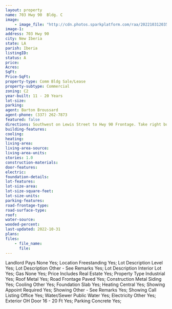```yaml
---
layout: property
name: 703 Hwy 90  Bldg. C
image:
    - image_file: "http://cdn.photos.sparkplatform.com/raa/20221031203555581881000000.jpg"
image-1:
address: 703 Hwy 90 
city: New Iberia
state: LA
parish: Iberia
listingID: 
status: A
price: 
Acres: 
SqFt: 
Price-SqFt: 
property-type: Comm Bldg Sale/Lease
property-subtype: Commercial
zoning: C2
year-built: 11 - 20 Years
lot-size: 
parking: 
agent: Barton Broussard
agent-phone: (337) 262-7873
featured: false
directions: Southwest on Lewis Street to Hwy 90 Frontage. Take right building is located in the rear on the right behind the Fastenal building.    -Estimated Insurance: $3826 annually   -NNN Lease
building-features: 
cooling: 
heating: 
living-area: 
living-area-source: 
living-area-units: 
stories: 1.0
construction-materials: 
door-features: 
electric: 
foundation-details: 
lot-features: 
lot-size-area: 
lot-size-square-feet: 
lot-size-units: 
parking-features: 
road-frontage-type: 
road-surface-type: 
roof: 
water-source: 
wooded-percent: 
last-updated: 2022-10-31
plans: 
files:
    - file_name:
      file:
---
```

Landlord Pays	None	Yes;
Location	Freestanding	Yes;
Lot Description	Level	Yes;
Lot Description	Other - See Remarks	Yes;
Lot Description	Interior Lot	Yes;
Gas	None	Yes;
Price Includes	Real Estate	Yes;
Property Type	Industrial	Yes;
Roof	Metal	Yes;
Road Frontage	Paved	Yes;
Construction	Metal Siding	Yes;
Cooling	Other	Yes;
Foundation	Slab	Yes;
Heating	Central	Yes;
Showing	Appoint Required	Yes;
Showing	Other - See Remarks	Yes;
Showing	Call Listing Office	Yes;
Water/Sewer	Public Water	Yes;
Electricity	Other	Yes;
Exterior	OH Door 16 - 20 Ft	Yes;
Parking	Concrete	Yes;

